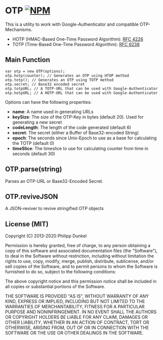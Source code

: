# OTP [![NPM](https://nodei.co/npm/otp.png)](https://nodei.co/npm/otp/)

This is a utility to work with Google-Authenticator and compatible OTP-Mechanisms.

- HOTP (HMAC-Based One-Time Password Algorithm): [RFC 4226](http://tools.ietf.org/html/rfc4226)
- TOTP (Time-Based One-Time Password Algorithm): [RFC 6238](http://tools.ietf.org/html/rfc6238)

## Main Function

    var otp = new OTP(options);
    otp.hotp(counter); // Generates an OTP using HTOP method
    otp.totp(); // Generates an OTP using TOTP method
    otp.secret; // Base32 encoded secret
    otp.totpURL; // A TOTP-URL that can be used with Google-Authenticator
    otp.hotpURL; // A HOTP-URL that can be used with Google-Authenticator

Options can have the following properties:

- **name**: A name used in generating URLs
- **keySize**: The size of the OTP-Key in bytes (default 20). Used for generating a new secret
- **codeLength**: The length of the code generated (default 6)
- **secret**: The secret (either a Buffer of Base32-encoded String)
- **epoch**: The seconds since Unix-Epoch to use as a base for calculating the TOTP (default 0)
- **timeSlice**: The timeslice to use for calculating counter from time in seconds (default 30)

## OTP.parse(string)

Parses an OTP-URL or Base32-Encoded Secret.

## OTP.reviveJSON

A JSON-reviver to revive stringified OTP objects

## License (MIT)

Copyright (C) 2013-2020 Philipp Dunkel

Permission is hereby granted, free of charge, to any person obtaining a copy of this software and associated documentation files (the "Software"), to deal in the Software without restriction, including without limitation the rights to use, copy, modify, merge, publish, distribute, sublicense, and/or sell copies of the Software, and to permit persons to whom the Software is furnished to do so, subject to the following conditions:

The above copyright notice and this permission notice shall be included in all copies or substantial portions of the Software.

THE SOFTWARE IS PROVIDED "AS IS", WITHOUT WARRANTY OF ANY KIND, EXPRESS OR IMPLIED, INCLUDING BUT NOT LIMITED TO THE WARRANTIES OF MERCHANTABILITY, FITNESS FOR A PARTICULAR PURPOSE AND NONINFRINGEMENT. IN NO EVENT SHALL THE AUTHORS OR COPYRIGHT HOLDERS BE LIABLE FOR ANY CLAIM, DAMAGES OR OTHER LIABILITY, WHETHER IN AN ACTION OF CONTRACT, TORT OR OTHERWISE, ARISING FROM, OUT OF OR IN CONNECTION WITH THE SOFTWARE OR THE USE OR OTHER DEALINGS IN THE SOFTWARE.
